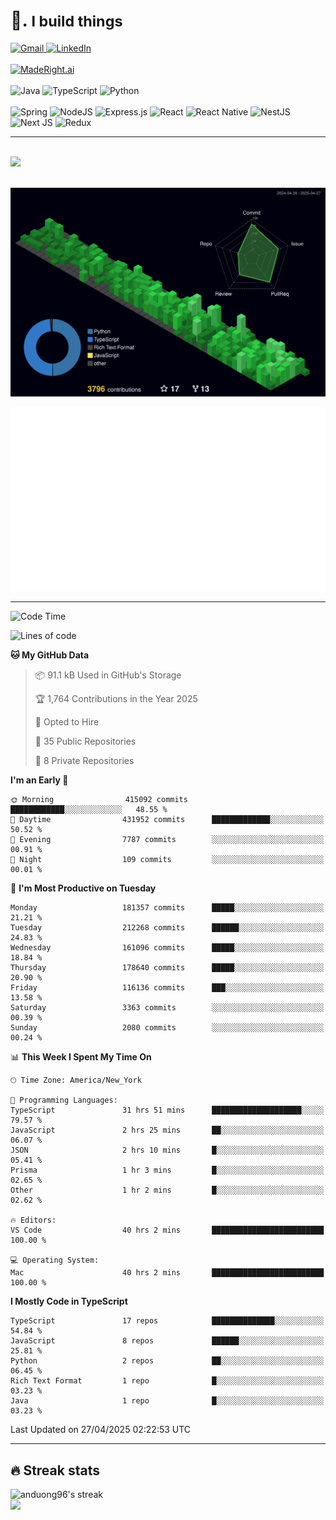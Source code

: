 <div align="left">
  <h1>👋. <small>I build things</small></h1>

  <a href="mailto:an@maderight.ai">
    <img alt="Gmail" src="https://img.shields.io/badge/Gmail-D14836?style=for-the-badge&logo=gmail&logoColor=white" />
  </a>
  <a href="https://www.linkedin.com/in/ahdng">
    <img alt="LinkedIn" src="https://img.shields.io/badge/linkedin-%230077B5.svg?style=for-the-badge&logo=linkedin&logoColor=white"/>
  </a>


  <br/>
  <br/>
  <a href="https://maderight.ai">
      <img alt="MadeRight.ai" src="https://avatars.githubusercontent.com/u/153028651?s=400"/>
  </a>
  <br/>
  <br/>

  <img alt="Java" src="https://img.shields.io/badge/java-%23ED8B00.svg?style=for-the-badge&logo=java&logoColor=white"/>
  <img alt="TypeScript" src="https://img.shields.io/badge/typescript-%23007ACC.svg?style=for-the-badge&logo=typescript&logoColor=white"/>
  <img alt="Python" src="https://img.shields.io/badge/python-%2314354C.svg?style=for-the-badge&logo=python&logoColor=white"/>

  <br />
  <br />
  <img alt="Spring" src="https://img.shields.io/badge/spring-%236DB33F.svg?style=for-the-badge&logo=spring&logoColor=white"/>
  <img alt="NodeJS" src="https://img.shields.io/badge/node.js-%2343853D.svg?style=for-the-badge&logo=node-dot-js&logoColor=white"/>
  <img alt="Express.js" src="https://img.shields.io/badge/express.js-%23404d59.svg?style=for-the-badge&logo=express&logoColor=%2361DAFB"/>
  <img alt="React" src="https://img.shields.io/badge/react-%2320232a.svg?style=for-the-badge&logo=react&logoColor=%2361DAFB"/>
  <img alt="React Native" src="https://img.shields.io/badge/react_native-%2320232a.svg?style=for-the-badge&logo=react&logoColor=%2361DAFB"/>
  <img alt="NestJS" src="https://img.shields.io/badge/nestjs-%23E0234E.svg?style=for-the-badge&logo=nestjs&logoColor=white" />
  <img alt="Next JS" src="https://img.shields.io/badge/nextjs-%23000000.svg?style=for-the-badge&logo=next.js&logoColor=white"/>
  <img alt="Redux" src="https://img.shields.io/badge/redux-%23593d88.svg?style=for-the-badge&logo=redux&logoColor=white"/>

  <br/>
  <hr />
  <br/>
  <img src="https://github-profile-trophy.vercel.app/?username=anduong96&theme=onedark" />
  <br/>
  <br/>

  ![Stats 3D](https://github.com/anduong96/anduong96/blob/main/profile-3d-contrib/profile-night-green.svg)

  ![Stats Overview](https://raw.githubusercontent.com/anduong96/github-stats-transparent/output/generated/overview.svg)

  <hr />
  
  <!--START_SECTION:waka-->
![Code Time](http://img.shields.io/badge/Code%20Time-6%2C755%20hrs%2038%20mins-blue)

![Lines of code](https://img.shields.io/badge/From%20Hello%20World%20I%27ve%20Written-271.6%20million%20lines%20of%20code-blue)

**🐱 My GitHub Data** 

> 📦 91.1 kB Used in GitHub's Storage 
 > 
> 🏆 1,764 Contributions in the Year 2025
 > 
> 💼 Opted to Hire
 > 
> 📜 35 Public Repositories 
 > 
> 🔑 8 Private Repositories 
 > 
**I'm an Early 🐤** 

```text
🌞 Morning                415092 commits      ████████████░░░░░░░░░░░░░   48.55 % 
🌆 Daytime                431952 commits      █████████████░░░░░░░░░░░░   50.52 % 
🌃 Evening                7787 commits        ░░░░░░░░░░░░░░░░░░░░░░░░░   00.91 % 
🌙 Night                  109 commits         ░░░░░░░░░░░░░░░░░░░░░░░░░   00.01 % 
```
📅 **I'm Most Productive on Tuesday** 

```text
Monday                   181357 commits      █████░░░░░░░░░░░░░░░░░░░░   21.21 % 
Tuesday                  212268 commits      ██████░░░░░░░░░░░░░░░░░░░   24.83 % 
Wednesday                161096 commits      █████░░░░░░░░░░░░░░░░░░░░   18.84 % 
Thursday                 178640 commits      █████░░░░░░░░░░░░░░░░░░░░   20.90 % 
Friday                   116136 commits      ███░░░░░░░░░░░░░░░░░░░░░░   13.58 % 
Saturday                 3363 commits        ░░░░░░░░░░░░░░░░░░░░░░░░░   00.39 % 
Sunday                   2080 commits        ░░░░░░░░░░░░░░░░░░░░░░░░░   00.24 % 
```


📊 **This Week I Spent My Time On** 

```text
🕑︎ Time Zone: America/New_York

💬 Programming Languages: 
TypeScript               31 hrs 51 mins      ████████████████████░░░░░   79.57 % 
JavaScript               2 hrs 25 mins       ██░░░░░░░░░░░░░░░░░░░░░░░   06.07 % 
JSON                     2 hrs 10 mins       █░░░░░░░░░░░░░░░░░░░░░░░░   05.41 % 
Prisma                   1 hr 3 mins         █░░░░░░░░░░░░░░░░░░░░░░░░   02.65 % 
Other                    1 hr 2 mins         █░░░░░░░░░░░░░░░░░░░░░░░░   02.62 % 

🔥 Editors: 
VS Code                  40 hrs 2 mins       █████████████████████████   100.00 % 

💻 Operating System: 
Mac                      40 hrs 2 mins       █████████████████████████   100.00 % 
```

**I Mostly Code in TypeScript** 

```text
TypeScript               17 repos            ██████████████░░░░░░░░░░░   54.84 % 
JavaScript               8 repos             ██████░░░░░░░░░░░░░░░░░░░   25.81 % 
Python                   2 repos             ██░░░░░░░░░░░░░░░░░░░░░░░   06.45 % 
Rich Text Format         1 repo              █░░░░░░░░░░░░░░░░░░░░░░░░   03.23 % 
Java                     1 repo              █░░░░░░░░░░░░░░░░░░░░░░░░   03.23 % 
```




 Last Updated on 27/04/2025 02:22:53 UTC
<!--END_SECTION:waka-->
  
  <hr />

  <h2>🔥 Streak stats</h2>
  <img alt="anduong96's streak" src="https://github-readme-streak-stats.herokuapp.com/?user=anduong96&theme=monokai-metallian&hide_border=true"/>
</div>
<img src="https://komarev.com/ghpvc/?username=anduong96" />
<br/>
<br/>

